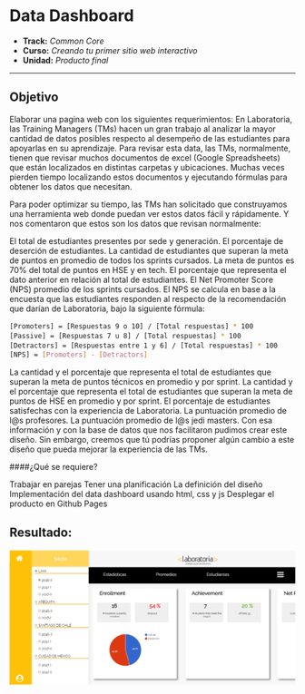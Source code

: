 # Data Dashboard

* **Track:** _Common Core_
* **Curso:** _Creando tu primer sitio web interactivo_
* **Unidad:** _Producto final_

***

## Objetivo
Elaborar una pagina web con los siguientes requerimientos:
En Laboratoria, las Training Managers (TMs) hacen un gran trabajo al analizar la mayor cantidad de datos posibles respecto al desempeño de las estudiantes para apoyarlas en su aprendizaje. Para revisar esta data, las TMs, normalmente, tienen que revisar muchos documentos de excel (Google Spreadsheets) que están localizados en distintas carpetas y ubicaciones. Muchas veces pierden tiempo localizando estos documentos y ejecutando fórmulas para obtener los datos que necesitan.

Para poder optimizar su tiempo, las TMs han solicitado que construyamos una herramienta web donde puedan ver estos datos fácil y rápidamente. Y nos comentaron que estos son los datos que revisan normalmente:

El total de estudiantes presentes por sede y generación.
El porcentaje de deserción de estudiantes.
La cantidad de estudiantes que superan la meta de puntos en promedio de todos los sprints cursados. La meta de puntos es 70% del total de puntos en HSE y en tech.
El porcentaje que representa el dato anterior en relación al total de estudiantes.
El Net Promoter Score (NPS) promedio de los sprints cursados. El NPS se calcula en base a la encuesta que las estudiantes responden al respecto de la recomendación que darían de Laboratoria, bajo la siguiente fórmula:
```bash
[Promoters] = [Respuestas 9 o 10] / [Total respuestas] * 100
[Passive] = [Respuestas 7 u 8] / [Total respuestas] * 100
[Detractors] = [Respuestas entre 1 y 6] / [Total respuestas] * 100
[NPS] = [Promoters] - [Detractors]
 ```
La cantidad y el porcentaje que representa el total de estudiantes que superan la meta de puntos técnicos en promedio y por sprint.
La cantidad y el porcentaje que representa el total de estudiantes que superan la meta de puntos de HSE en promedio y por sprint.
El porcentaje de estudiantes satisfechas con la experiencia de Laboratoria.
La puntuación promedio de l@s profesores.
La puntuación promedio de l@s jedi masters.
Con esa información y con la base de datos que nos facilitaron pudimos crear este diseño. Sin embargo, creemos que tú podrías proponer algún cambio a este diseño que pueda mejorar la experiencia de las TMs.

####¿Qué se requiere?

Trabajar en parejas
Tener una planificación
La definición del diseño
Implementación del data dashboard usando html, css y js
Desplegar el producto en Github Pages

## Resultado:
![](assets/images/dashboard.png)

